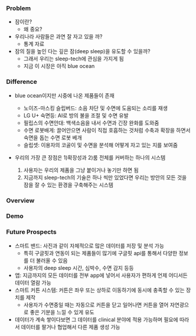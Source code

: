### Problem

- 잠이란?
	- 왜 중요?
- 우리나라 사람들은 과연 잘 자고 있을 까?
	- 통계 자료
- 잠의 질을 높인 다는 깊은 잠(deep sleep)을 유도할 수 있을까?
	- 그래서 우리는 sleep-tech에 관심을 가지게 됨
	- 지금 이 시장은 아직 blue ocean

### Difference

- blue ocean이지만 시중에 나온 제품들이 존재
	- 노이즈-마스킹 슬립버드: 소음 차단 및 수면에 도움되는 소리를 재생
	- LG U+ 숙면등: AI로 방의 불을 조절 및 수면 유발 
	- 필립스의 수면안대: 백색소음을 내서 수면과 긴장 완화를 도와줌
	- 수면 로봇배게: 끌어안으면 사람이 직접 호흡하는 것처럼 수축과 확장을 하면서 숙면을 돕는 수면 로봇 베개
	- 슬립셋: 이용자의 코골이 및 수면을 분석해 어떻게 자고 있는 지를 보여줌

- 우리의 가장 큰 장점은 1)확장성과 2)룸 전체를 커버하는 하나의 시스템
	1) 사용자는 우리의 제품을 그냥 붙이거나 놓기만 하면 됨
	2) 지금까지 sleep-tech의 기술은 하나 씩만 있었다면 우리는 방안의 모든 것을 잠을 잘 수 있는 환경을 구축해주는 시스템

### Overview

### Demo

### Future Prospects

- 스마트 밴드: 사진과 같이 자체적으로 많은 데이터를 저장 및 분석 가능
	- 특히 구글핏과 연동이 되는 제품들이 많기에 구글핏 api를 통해서 다양한 정보를 더 불러올 수 있음
	- 사용자의 deep sleep 시간, 심박수, 수면 감지 등등
- 앱: 지금까지의 모든 데이터를 전부 app에 넣어서 사용자가 편하게 언제 어디서든 데이터 열람 가능
- 스마트 커튼 시스템: 커튼은 좌우 또는 상하로 이동하기에 동시에 충족할 수 있는 장치를 제작
	- 사용자가 수면중일 때는 자동으로 커튼을 닫고 일어나면 커튼을 열어 자연광으로 좋은 기분을 느낄 수 있게 유도
- 데이터가 계속 쌓이다보면 그 데이터를 clinical 분야에 적용 가능하며 필요에 따라서 데이터를 팔거나 협업해서 다른 제품 생성 가능
